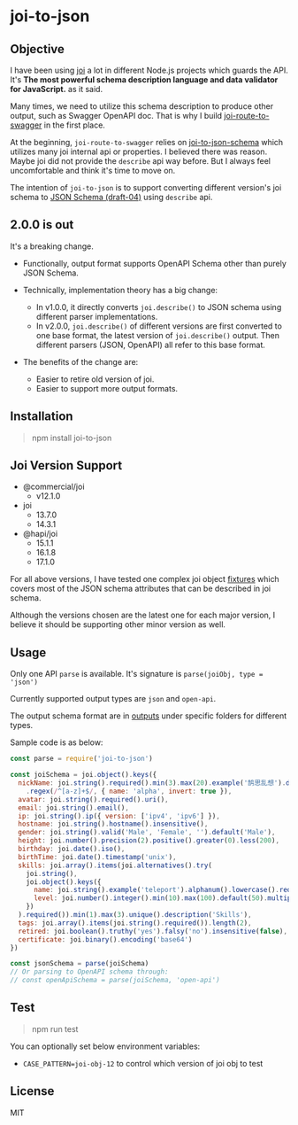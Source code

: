 # joi-to-json

## Objective

I have been using [joi](https://hapi.dev/family/joi/) a lot in different Node.js projects which guards the API.
It's **The most powerful schema description language and data validator for JavaScript.** as it said.

Many times, we need to utilize this schema description to produce other output, such as Swagger OpenAPI doc.
That is why I build [joi-route-to-swagger](https://github.com/kenspirit/joi-route-to-swagger) in the first place.

At the beginning, `joi-route-to-swagger` relies on [joi-to-json-schema](https://github.com/lightsofapollo/joi-to-json-schema/) which utilizes many joi internal api or properties.  I believed there was reason.  Maybe joi did not provide the `describe` api way before.  But I always feel uncomfortable and think it's time to move on.

The intention of `joi-to-json` is to support converting different version's joi schema to [JSON Schema (draft-04)](https://json-schema.org/specification-links.html#draft-4) using `describe` api.

## 2.0.0 is out

It's a breaking change.

* Functionally, output format supports OpenAPI Schema other than purely JSON Schema.  

* Technically, implementation theory has a big change:
  - In v1.0.0, it directly converts `joi.describe()` to JSON schema using different parser implementations.
  - In v2.0.0, `joi.describe()` of different versions are first converted to one base format, the latest version of `joi.describe()` output.  Then different parsers (JSON, OpenAPI) all refer to this base format.

* The benefits of the change are:
  - Easier to retire old version of joi.
  - Easier to support more output formats.

## Installation

>npm install joi-to-json


## Joi Version Support

* @commercial/joi
  * v12.1.0
* joi
  * 13.7.0
  * 14.3.1
* @hapi/joi
  * 15.1.1
  * 16.1.8
  * 17.1.0

For all above versions, I have tested one complex joi object [fixtures](./fixtures) which covers most of the JSON schema attributes that can be described in joi schema.

Although the versions chosen are the latest one for each major version, I believe it should be supporting other minor version as well.


## Usage

Only one API `parse` is available.  It's signature is `parse(joiObj, type = 'json')`

Currently supported output types are `json` and `open-api`.  

The output schema format are in [outputs](./outputs) under specific folders for different types.

Sample code is as below:  

```javascript
const parse = require('joi-to-json')

const joiSchema = joi.object().keys({
  nickName: joi.string().required().min(3).max(20).example('鹄思乱想').description('Hero Nickname')
    .regex(/^[a-z]+$/, { name: 'alpha', invert: true }),
  avatar: joi.string().required().uri(),
  email: joi.string().email(),
  ip: joi.string().ip({ version: ['ipv4', 'ipv6'] }),
  hostname: joi.string().hostname().insensitive(),
  gender: joi.string().valid('Male', 'Female', '').default('Male'),
  height: joi.number().precision(2).positive().greater(0).less(200),
  birthday: joi.date().iso(),
  birthTime: joi.date().timestamp('unix'),
  skills: joi.array().items(joi.alternatives().try(
    joi.string(),
    joi.object().keys({
      name: joi.string().example('teleport').alphanum().lowercase().required().description('Skill Name'),
      level: joi.number().integer().min(10).max(100).default(50).multiple(10).example(10).description('Skill Level')
    })
  ).required()).min(1).max(3).unique().description('Skills'),
  tags: joi.array().items(joi.string().required()).length(2),
  retired: joi.boolean().truthy('yes').falsy('no').insensitive(false),
  certificate: joi.binary().encoding('base64')
})

const jsonSchema = parse(joiSchema)
// Or parsing to OpenAPI schema through:
// const openApiSchema = parse(joiSchema, 'open-api')
```

## Test

>npm run test

You can optionally set below environment variables:

* `CASE_PATTERN=joi-obj-12` to control which version of joi obj to test

## License

MIT
